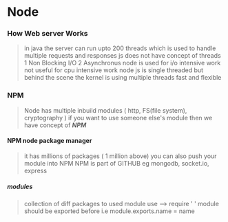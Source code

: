# Node

### How Web server Works

> in java the server can run upto 200 threads which is used to handle multiple requests and responses
> js does not have concept of threads 
> 1 Non Blocking I/O   2 Asynchronus 
> node is used for i/o intensive work not useful for cpu intensive work 
> node js is single threaded but behind the scene the kernel is using multiple threads
> fast and flexible

### NPM 

> Node has multiple inbuild modules ( http, FS(file system), cryptography )
 if you want to use someone else's module then we have concept of ***NPM***

#### NPM node package manager ####
> it has millions of packages ( 1 million above)
> you can also push your module into NPM
> NPM is part of GITHUB
> eg mongodb, socket.io, express 

##### modules #####
> collection of diff packages
> to used module use --> require ' '
> module should be exported before i.e module.exports.name = name 


